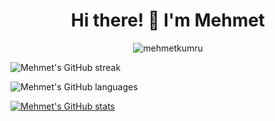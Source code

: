<div id="header" align="center">
    <h1>Hi there! 👋 I'm Mehmet</h1>
</div>
<div id="badges" align="center">
    <img src="https://komarev.com/ghpvc/?username=mehmetkumruu&label=Profile%20views&color=0e75b6&style=flat" alt="mehmetkumru" />
</div>

![Mehmet's GitHub streak](https://github-readme-streak-stats.herokuapp.com/?user=mehmetkumruu&&theme=tokyonight)

![Mehmet's GitHub languages](https://github-readme-stats.vercel.app/api/top-langs?username=mehmetkumruu&show_icons=true&locale=en&layout=compact&theme=tokyonight)

[![Mehmet's GitHub stats](https://github-readme-stats.vercel.app/api?username=mehmetkumruu&show_icons=true&count_private=true&theme=tokyonight)](https://github.com/anuraghazra/github-readme-stats)
